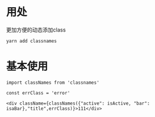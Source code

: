# 用处

更加方便的动态添加class

```shell
yarn add classnames
```

# 基本使用

```react
import classNames from 'classnames'

const errClass = 'error'

<div className={classNames({"active": isActive, "bar": isaBar},"title",errClass)}>111</div>

```





